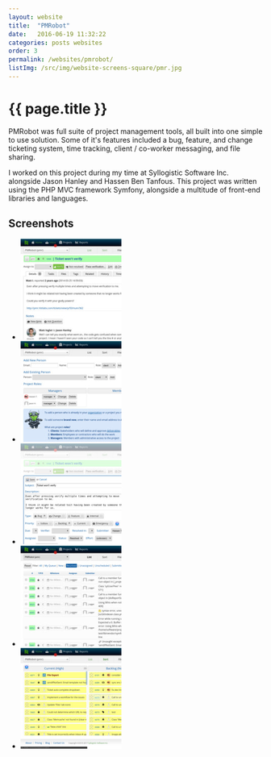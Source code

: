 ```yaml
---
layout: website
title:  "PMRobot"
date:   2016-06-19 11:32:22
categories: posts websites
order: 3
permalink: /websites/pmrobot/
listImg: /src/img/website-screens-square/pmr.jpg
---
```

<h1>{{ page.title }}</h1>
<p>
  PMRobot was full suite of project management tools, all built into one simple to use solution. Some of it's features included a bug, feature, and change ticketing system, time tracking, client / co-worker messaging, and file sharing.
</p>
<p>
  I worked on this project during my time at Syllogistic Software Inc. alongside Jason Hanley and Hassen Ben Tanfous. This project was written using the PHP MVC framework Symfony, alongside a multitude of front-end libraries and languages.
</p>

<h2>Screenshots</h2>
<ul class="photo-gallery">
  <li>
    <a href="" data-box-img="/src/img/website-screens/pmr.jpg">
      <img src="/src/img/website-screens-square/pmr.jpg">
    </a>
  </li>
  <li>
    <a href="" data-box-img="/src/img/website-screens/pmr-add-person.jpg">
      <img src="/src/img/website-screens-square/pmr-add-person.jpg">
    </a>
  </li>
  <li>
    <a href="" data-box-img="/src/img/website-screens/pmr-new-ticket.jpg">
      <img src="/src/img/website-screens-square/pmr-new-ticket.jpg">
    </a>
  </li>
  <li>
    <a href="" data-box-img="/src/img/website-screens/pmr-resolved-tickets.jpg">
      <img src="/src/img/website-screens-square/pmr-resolved-tickets.jpg">
    </a>
  </li>
  <li>
    <a href="" data-box-img="/src/img/website-screens/pmr-sort-tickets.jpg">
      <img src="/src/img/website-screens-square/pmr-sort-tickets.jpg">
    </a>
  </li>
</ul>